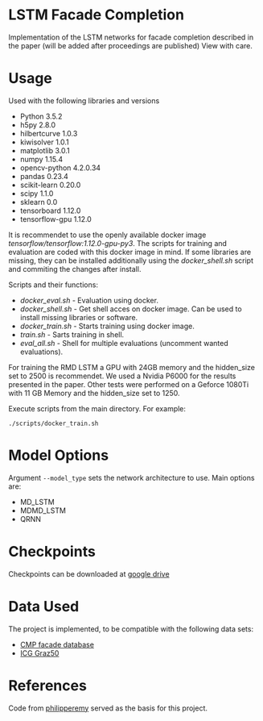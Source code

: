LSTM Facade Completion
======================

Implementation of the LSTM networks for facade completion described in the paper (will be added after proceedings are published)
View with care.

Usage
============
Used with the following libraries and versions
* Python 3.5.2 
* h5py                2.8.0
* hilbertcurve        1.0.3
* kiwisolver          1.0.1
* matplotlib          3.0.1
* numpy               1.15.4
* opencv-python       4.2.0.34
* pandas              0.23.4
* scikit-learn        0.20.0
* scipy               1.1.0
* sklearn             0.0
* tensorboard         1.12.0
* tensorflow-gpu      1.12.0

It is recommendet to use the openly available docker image *tensorflow/tensorflow:1.12.0-gpu-py3*. The scripts for training and evaluation are coded with this docker image in mind. If some libraries are missing, they can be installed additionally using the *docker_shell.sh* script and commiting the changes after install.

Scripts and their functions:

* *docker_eval.sh* - Evaluation using docker.
* *docker_shell.sh* - Get shell acces on docker image. Can be used to install missing libraries or software. 
* *docker_train.sh* - Starts training using docker image.
* *train.sh* - Sarts training in shell.
* *eval_all.sh* - Shell for multiple evaluations (uncomment wanted evaluations). 

For training the RMD LSTM a GPU with 24GB memory and the hidden_size set to 2500 is recommendet. We used a Nvidia P6000 for the results presented in the paper.
Other tests were performed on a Geforce 1080Ti with 11 GB Memory and the hidden_size set to 1250.

Execute scripts from the main directory.
For example:
```
./scripts/docker_train.sh
```

Model Options
=======

Argument `--model_type` sets the network architecture to use.
Main options are:
 * MD_LSTM
 * MDMD_LSTM
 * QRNN

Checkpoints
===========

Checkpoints can be downloaded at [google drive](https://drive.google.com/file/d/1Hbg1I2JHbfP0HlLyXMHSZYnl_xpwwOl1/view?usp=sharing)

Data Used
=========

The project is implemented, to be compatible with the following data sets:

* [CMP facade database](http://cmp.felk.cvut.cz/~tylecr1/facade/)
* [ICG Graz50](https://people.ee.ethz.ch/~rhayko/paper/cvpr2012_riemenschneider_lattice/)


References
==========
Code from [philipperemy](https://github.com/philipperemy/tensorflow-multi-dimensional-lstm) served as the basis for this project.